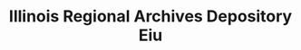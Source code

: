 ---
layout: repo
title: "Illinois Regional Archives Depository Eiu"
id: 15712
permalink: repos/15712/
---